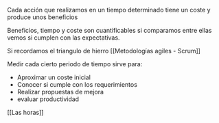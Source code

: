 Cada acción que realizamos en un tiempo determinado 
tiene un coste y 
produce unos beneficios

Beneficios, tiempo y coste son cuantificables si comparamos entre ellas vemos si cumplen con las expectativas.

Si recordamos el triangulo de hierro [[Metodologías agiles - Scrum]]

Medir cada cierto periodo de tiempo sirve para:
- Aproximar un coste inicial
- Conocer si cumple con los requerimientos
- Realizar propuestas de mejora
- evaluar productividad

[[Las horas]]
